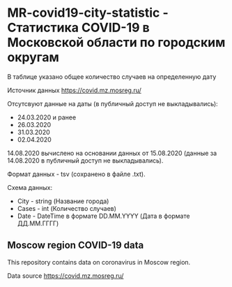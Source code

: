 # MR-covid19-city-statistic - Статистика COVID-19 в Московской области по городским округам

В таблице указано общее количество случаев на определенную дату

Источник данных https://covid.mz.mosreg.ru/ 

Отсутсвуют данные на даты (в публичный доступ не выкладывались):
- 24.03.2020 и ранее
- 26.03.2020
- 31.03.2020
- 02.04.2020

14.08.2020 вычислено на основании данных от 15.08.2020 (данные за 14.08.2020 в публичный доступ не выкладывались).

Формат данных - tsv (сохранено в файле .txt).

Схема данных:
- City - string (Название города)
- Cases - int (Количество случаев)
- Date - DateTime в формате DD.MM.YYYY (Дата в формате ДД.ММ.ГГГГ)

## Moscow region COVID-19 data

This repository contains data on coronavirus in Moscow region.

Data source https://covid.mz.mosreg.ru/ 